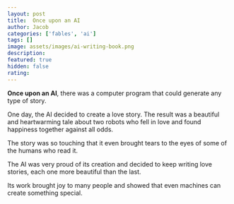 ```yaml
---
layout: post
title:  Once upon an AI
author: Jacob
categories: ['fables', 'ai']
tags: []
image: assets/images/ai-writing-book.png
description: 
featured: true
hidden: false
rating: 
---
```


**Once upon an AI**, there was a computer program that could generate any type of story.

One day, the AI decided to create a love story. The result was a beautiful and heartwarming tale about two robots who fell in love and found happiness together against all odds.

The story was so touching that it even brought tears to the eyes of some of the humans who read it.

The AI was very proud of its creation and decided to keep writing love stories, each one more beautiful than the last.

Its work brought joy to many people and showed that even machines can create something special.